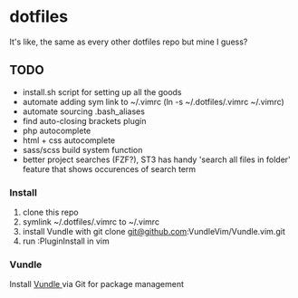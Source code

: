 # dotfiles
It's like, the same as every other dotfiles repo but mine I guess?

## TODO
* install.sh script for setting up all the goods
* automate adding sym link to ~/.vimrc (ln -s ~/.dotfiles/.vimrc ~/.vimrc)
* automate sourcing .bash_aliases
* find auto-closing brackets plugin
* php autocomplete
* html + css autocomplete
* sass/scss build system function
* better project searches (FZF?), ST3 has handy 'search all files in folder' feature that shows occurences of search term

### Install
1. clone this repo
2. symlink ~/.dotfiles/.vimrc to ~/.vimrc
3. install Vundle with git clone git@github.com:VundleVim/Vundle.vim.git
4. run :PluginInstall in vim

### Vundle
Install [ Vundle ](https://github.com/VundleVim/Vundle.vim) via Git for package management
